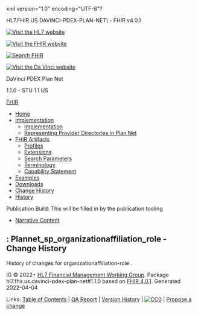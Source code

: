 xml version="1.0" encoding="UTF-8"?

HL7.FHIR.US.DAVINCI-PDEX-PLAN-NET\ - FHIR v4.0.1

[![Visit the HL7 website](assets/images/hl7-logo-header.png)](http://hl7.org)

[![Visit the FHIR website](assets/images/fhir-logo-www.png)](http://hl7.org/fhir)

[![Search FHIR](assets/images/search.png)](searchform.html)

[![Visit the Da Vinci website](assets/images/da-vinci_logo.jpg)](http://hl7.org/about/davinci)

DaVinci PDEX Plan Net

1.1.0 - STU 1.1
US

[FHIR](http://hl7.org/fhir/R4/index.html)

* [Home](index.html)
* [Implementation](#)
  + [Implementation](implementation.html)
  + [Representing Provider Directories in Plan Net](implementation.html#Representing)
* [FHIR Artifacts](#)
  + [Profiles](artifacts.html#3)
  + [Extensions](artifacts.html#4)
  + [Search Parameters](artifacts.html#2)
  + [Terminology](artifacts.html#5)
  + [Capability Statement](artifacts.html#1)
* [Examples](artifacts.html#7)
* [Downloads](downloads.html)
* [Change History](ChangeHistory.html)
* [History](http://www.hl7.org/fhir/us/davinci-pdex-plan-net/history.cfml)

Publication Build: This will be filled in by the publication tooling

* [Narrative Content](SearchParameter-organizationaffiliation-role.html)

## : Plannet\_sp\_organizationaffiliation\_role - Change History

History of changes for organizationaffiliation-role .

IG © 2022+ [HL7 Financial Management Working Group](http://www.hl7.org/Special/committees/fm). Package hl7.fhir.us.davinci-pdex-plan-net#1.1.0 based on [FHIR 4.0.1](http://hl7.org/fhir/R4/). Generated 2022-04-04

Links: [Table of Contents](toc.html) |
[QA Report](qa.html)
| [Version History](http://hl7.org/fhir/us/davinci-pdex-plan-net/history.html) |
[![CC0](cc0.png)](http://hl7.org/fhir/R4/license.html) |
[Propose a change](http://hl7.org/fhir-issues)